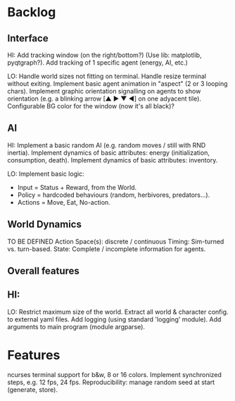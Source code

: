# Backlog

## Interface

HI:
Add tracking window (on the right/bottom?) (Use lib: matplotlib, pyqtgraph?).
Add tracking of 1 specific agent (energy, AI, etc.)

LO:
Handle world sizes not fitting on terminal.
Handle resize terminal without exiting.
Implement basic agent animation in "aspect" (2 or 3 looping chars).
Implement graphic orientation signalling on agents to show orientation (e.g. a blinking arrow [▲ ▶ ▼ ◀] on one adyacent tile).
Configurable BG color for the window (now it's all black)?

## AI

HI:
Implement a basic random AI (e.g. random moves / still with RND inertia).
Implement dynamics of basic attributes: energy (initialization, consumption, death).
Implement dynamics of basic attributes: inventory.

LO:
Implement basic logic:

* Input = Status + Reward, from the World.
* Policy = hardcoded behaviours (random, herbivores, predators...).
* Actions = Move, Eat, No-action.

## World Dynamics

TO BE DEFINED
Action Space(s): discrete / continuous
Timing: Sim-turned vs. turn-based.
State: Complete / incomplete information for agents.


## Overall features

HI:
-

LO:
Restrict maximum size of the world.
Extract all world & character config. to external yaml files.
Add logging (using standard 'logging' module).
Add arguments to main program (module argparse).



# Features
ncurses terminal support for b&w, 8 or 16 colors.
Implement synchronized steps, e.g. 12 fps, 24 fps.
Reproducibility: manage random seed at start (generate, store).

